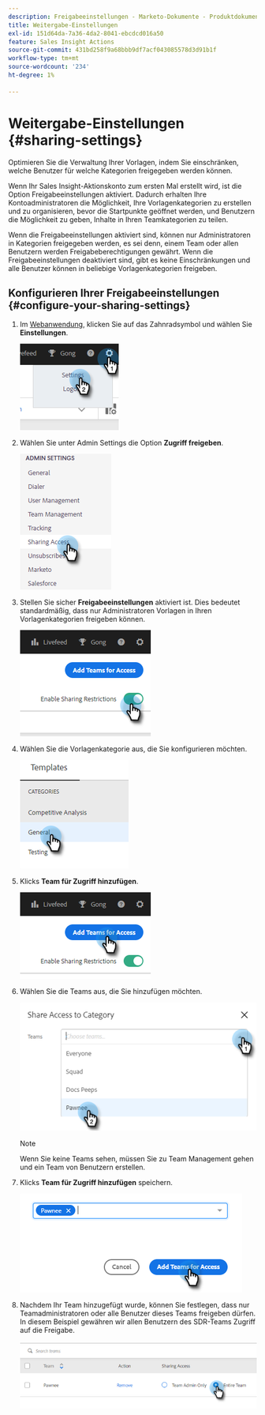 ```yaml
---
description: Freigabeeinstellungen - Marketo-Dokumente - Produktdokumentation
title: Weitergabe-Einstellungen
exl-id: 151d64da-7a36-4da2-8041-ebcdcd016a50
feature: Sales Insight Actions
source-git-commit: 431bd258f9a68bbb9df7acf043085578d3d91b1f
workflow-type: tm+mt
source-wordcount: '234'
ht-degree: 1%

---
```


# Weitergabe-Einstellungen {#sharing-settings}

Optimieren Sie die Verwaltung Ihrer Vorlagen, indem Sie einschränken, welche Benutzer für welche Kategorien freigegeben werden können.

Wenn Ihr Sales Insight-Aktionskonto zum ersten Mal erstellt wird, ist die Option Freigabeeinstellungen aktiviert. Dadurch erhalten Ihre Kontoadministratoren die Möglichkeit, Ihre Vorlagenkategorien zu erstellen und zu organisieren, bevor die Startpunkte geöffnet werden, und Benutzern die Möglichkeit zu geben, Inhalte in Ihren Teamkategorien zu teilen.

Wenn die Freigabeeinstellungen aktiviert sind, können nur Administratoren in Kategorien freigegeben werden, es sei denn, einem Team oder allen Benutzern werden Freigabeberechtigungen gewährt. Wenn die Freigabeeinstellungen deaktiviert sind, gibt es keine Einschränkungen und alle Benutzer können in beliebige Vorlagenkategorien freigeben.

## Konfigurieren Ihrer Freigabeeinstellungen {#configure-your-sharing-settings}

1. Im [Webanwendung](https://toutapp.com/login), klicken Sie auf das Zahnradsymbol und wählen Sie **Einstellungen**.

   ![](assets/sharing-settings-1.png)

1. Wählen Sie unter Admin Settings die Option **Zugriff freigeben**.

   ![](assets/sharing-settings-2.png)

1. Stellen Sie sicher **Freigabeeinstellungen** aktiviert ist. Dies bedeutet standardmäßig, dass nur Administratoren Vorlagen in Ihren Vorlagenkategorien freigeben können.

   ![](assets/sharing-settings-3.png)

1. Wählen Sie die Vorlagenkategorie aus, die Sie konfigurieren möchten.

   ![](assets/sharing-settings-4.png)

1. Klicks **Team für Zugriff hinzufügen**.

   ![](assets/sharing-settings-5.png)

1. Wählen Sie die Teams aus, die Sie hinzufügen möchten.

   ![](assets/sharing-settings-6.png)

   >[!NOTE]
   >
   >Wenn Sie keine Teams sehen, müssen Sie zu Team Management gehen und ein Team von Benutzern erstellen.

1. Klicks **Team für Zugriff hinzufügen** speichern.

   ![](assets/sharing-settings-7.png)

1. Nachdem Ihr Team hinzugefügt wurde, können Sie festlegen, dass nur Teamadministratoren oder alle Benutzer dieses Teams freigeben dürfen. In diesem Beispiel gewähren wir allen Benutzern des SDR-Teams Zugriff auf die Freigabe.

   ![](assets/sharing-settings-8.png)
